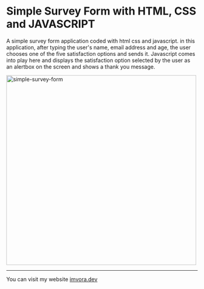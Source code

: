 # Simple Survey Form with HTML, CSS and JAVASCRIPT

A simple survey form application coded with html css and javascript. in this application, after typing the user's name, email address and age, the user chooses one of the five satisfaction options and sends it. Javascript comes into play here and displays the satisfaction option selected by the user as an alertbox on the screen and shows a thank you message.

<img width="500" alt="simple-survey-form" src="https://github.com/aligunesv/100projects100day/assets/82121296/9fc3b4a6-efff-4544-ac2b-0e0516d206ce">

----

You can visit my website [imvora.dev](https://www.imvora.dev)
